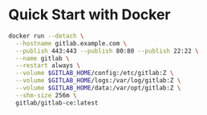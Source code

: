 <!--
 * @Author: kbsonlong kbsonlong@gmail.com
 * @Date: 2023-06-07 09:47:39
 * @LastEditors: kbsonlong kbsonlong@gmail.com
 * @LastEditTime: 2023-06-07 16:34:54
 * @Description: 
 * Copyright (c) 2023 by kbsonlong, All Rights Reserved. 
-->


# Quick Start with Docker

```bash
docker run --detach \
  --hostname gitlab.example.com \
  --publish 443:443 --publish 80:80 --publish 22:22 \
  --name gitlab \
  --restart always \
  --volume $GITLAB_HOME/config:/etc/gitlab:Z \
  --volume $GITLAB_HOME/logs:/var/log/gitlab:Z \
  --volume $GITLAB_HOME/data:/var/opt/gitlab:Z \
  --shm-size 256m \
  gitlab/gitlab-ce:latest
```